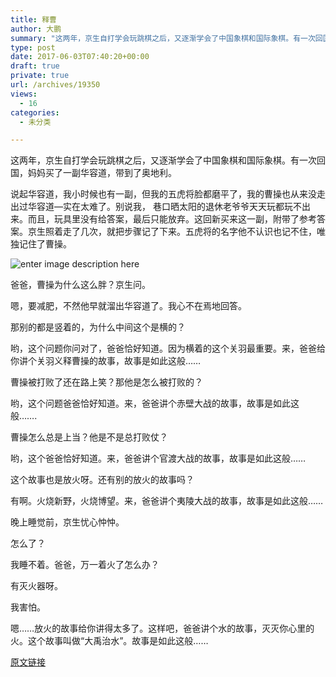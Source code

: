 ```yaml
---
title: 释曹
author: 大鹏
summary: "这两年，京生自打学会玩跳棋之后，又逐渐学会了中国象棋和国际象棋。有一次回国，妈妈买了一副华容道，带到了奥地利。"
type: post
date: 2017-06-03T07:40:20+00:00
draft: true
private: true
url: /archives/19350
views:
  - 16
categories:
  - 未分类

---
```

这两年，京生自打学会玩跳棋之后，又逐渐学会了中国象棋和国际象棋。有一次回国，妈妈买了一副华容道，带到了奥地利。

说起华容道，我小时候也有一副，但我的五虎将脸都磨平了，我的曹操也从来没走出过华容道&#8212;实在太难了。别说我， 巷口晒太阳的退休老爷爷天天玩都玩不出来。而且，玩具里没有给答案，最后只能放弃。这回新买来这一副，附带了参考答案。京生照着走了几次，就把步骤记了下来。五虎将的名字他不认识也记不住，唯独记住了曹操。

![enter image description here][1]

爸爸，曹操为什么这么胖？京生问。

嗯，要减肥，不然他早就溜出华容道了。我心不在焉地回答。

那别的都是竖着的，为什么中间这个是横的？

哟，这个问题你问对了，爸爸恰好知道。因为横着的这个关羽最重要。来，爸爸给你讲个关羽义释曹操的故事，故事是如此这般&#8230;&#8230;

曹操被打败了还在路上笑？那他是怎么被打败的？

哟，这个问题爸爸恰好知道。来，爸爸讲个赤壁大战的故事，故事是如此这般&#8230;&#8230;.

曹操怎么总是上当？他是不是总打败仗？

哟，这个爸爸恰好知道。来，爸爸讲个官渡大战的故事，故事是如此这般&#8230;&#8230;

这个故事也是放火呀。还有别的放火的故事吗？

有啊。火烧新野，火烧博望。来，爸爸讲个夷陵大战的故事，故事是如此这般&#8230;&#8230;

晚上睡觉前，京生忧心忡忡。

怎么了？

我睡不着。爸爸，万一着火了怎么办？

有灭火器呀。

我害怕。

嗯&#8230;&#8230;放火的故事给你讲得太多了。这样吧，爸爸讲个水的故事，灭灭你心里的火。这个故事叫做“大禹治水”。故事是如此这般&#8230;&#8230;

 [1]: https://upload.wikimedia.org/wikipedia/commons/thumb/a/a7/HuaRongDao.jpg/360px-HuaRongDao.jpg

[原文链接](http://dapengde.com/archives/19350)

